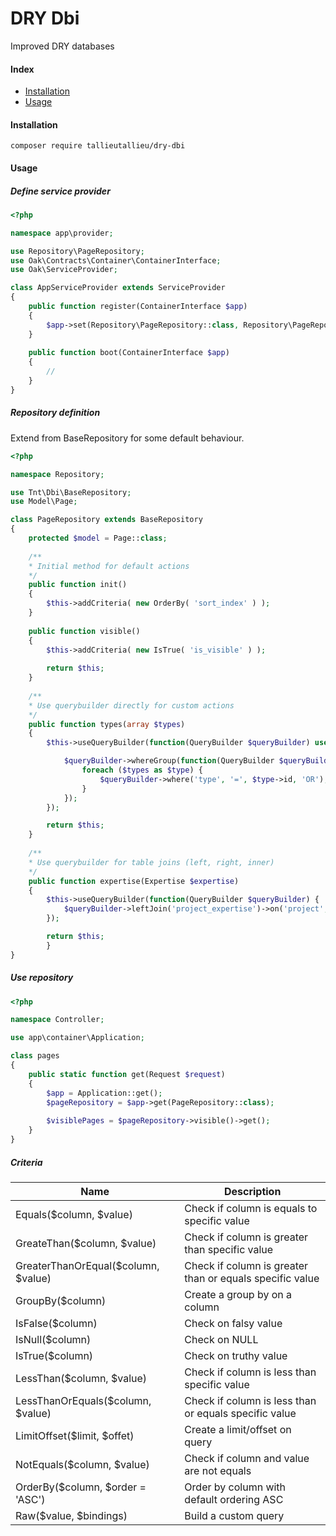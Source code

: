 # DRY Dbi
Improved DRY databases

#### Index

* [Installation](#installation)
* [Usage](#usage)

#### Installation
```ssh
composer require tallieutallieu/dry-dbi
```

#### Usage

##### Define service provider
```php
<?php

namespace app\provider;

use Repository\PageRepository;
use Oak\Contracts\Container\ContainerInterface;
use Oak\ServiceProvider;

class AppServiceProvider extends ServiceProvider
{
	public function register(ContainerInterface $app)
	{
		$app->set(Repository\PageRepository::class, Repository\PageRepository::class);
	}
	
	public function boot(ContainerInterface $app)
	{
	    //
	}
}

```

##### Repository definition
Extend from BaseRepository for some default behaviour.
```php
<?php

namespace Repository;

use Tnt\Dbi\BaseRepository;
use Model\Page;

class PageRepository extends BaseRepository
{
	protected $model = Page::class;
	
	/**
	* Initial method for default actions
	*/
	public function init()
	{
		$this->addCriteria( new OrderBy( 'sort_index' ) );
	}
	
	public function visible()
	{
		$this->addCriteria( new IsTrue( 'is_visible' ) );
		
		return $this;
	}
	
	/**
	* Use querybuilder directly for custom actions
	*/
	public function types(array $types)
	{
		$this->useQueryBuilder(function(QueryBuilder $queryBuilder) use ($types) {

			$queryBuilder->whereGroup(function(QueryBuilder $queryBuilder) use ($types) {
				foreach ($types as $type) {
					$queryBuilder->where('type', '=', $type->id, 'OR');
				}
			});
		});

		return $this;
	}
	
	/**
	* Use querybuilder for table joins (left, right, inner)
	*/
	public function expertise(Expertise $expertise)
   	{
		$this->useQueryBuilder(function(QueryBuilder $queryBuilder) {
		    $queryBuilder->leftJoin('project_expertise')->on('project', '=', 'project.id');
		});

		return $this;
	    }
}
```

##### Use repository
```php
<?php

namespace Controller;

use app\container\Application;

class pages
{
    public static function get(Request $request)
    {
        $app = Application::get();
        $pageRepository = $app->get(PageRepository::class);
        
        $visiblePages = $pageRepository->visible()->get();
    }
}

```

##### Criteria
Name					| Description
--------------------------------------- | ---------------------------------------------------------
Equals($column, $value)			| Check if column is equals to specific value
GreateThan($column, $value)		| Check if column is greater than specific value
GreaterThanOrEqual($column, $value)	| Check if column is greater than or equals specific value
GroupBy($column)			| Create a group by on a column
IsFalse($column)			| Check on falsy value
IsNull($column)				| Check on NULL
IsTrue($column)				| Check on truthy value
LessThan($column, $value)		| Check if column is less than specific value
LessThanOrEquals($column, $value)	| Check if column is less than or equals specific value
LimitOffset($limit, $offet)		| Create a limit/offset on query
NotEquals($column, $value)		| Check if column and value are not equals
OrderBy($column, $order = 'ASC')	| Order by column with default ordering ASC
Raw($value, $bindings)			| Build a custom query
